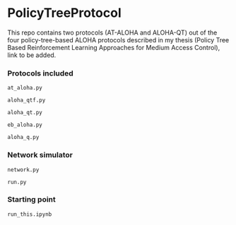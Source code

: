 # PolicyTreeProtocol
This repo contains two protocols (AT-ALOHA and ALOHA-QT) out of the four policy-tree-based ALOHA protocols described in my thesis (Policy Tree Based Reinforcement Learning Approaches for Medium Access Control), link to be added. 


### Protocols included
`at_aloha.py`

`aloha_qtf.py`

`aloha_qt.py`

`eb_aloha.py`

`aloha_q.py`


### Network simulator
`network.py`

`run.py`


### Starting point
`run_this.ipynb`
